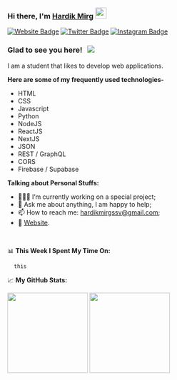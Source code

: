### Hi there, I'm <a href="https://hardikmirg.netlify.app" target="_blank">Hardik Mirg</a> <img src="https://media.giphy.com/media/hvRJCLFzcasrR4ia7z/giphy.gif" width="25px">

[![Website Badge](https://img.shields.io/badge/Website-3b5998?style=flat-square&logo=google-chrome&logoColor=white)](https://hardikmirg.netlify.app)
[![Twitter Badge](https://img.shields.io/badge/-Twitter-00acee?style=flat-square&logo=Twitter&logoColor=white)](https://twitter.com/Hardik_Mirg)
[![Instagram Badge](https://img.shields.io/badge/-Instagram-e4405f?style=flat-square&logo=Instagram&logoColor=white)](https://instagram.com/_hardikmirg/)

### Glad to see you here! &nbsp; ![](https://visitor-badge.glitch.me/badge?page_id=HardikMirg.HardikMirg)

I am a student that likes to develop web applications.

**Here are some of my frequently used technologies-**

- HTML
- CSS
- Javascript
- Python
- NodeJS
- ReactJS
- NextJS
- JSON
- REST / GraphQL
- CORS
- Firebase / Supabase

**Talking about Personal Stuffs:**

- 👨🏻‍💻 I’m currently working on a special project;
- 💬 Ask me about anything, I am happy to help;
- 📫 How to reach me: hardikmirgssv@gmail.com;
- 📝 [Website](https://hardikmirg.netlify.app/).

</br>

📊 **This Week I Spent My Time On:**

``` 
  this
```


📈 **My GitHub Stats:**

<p>
  <img height="180em" src="https://github-readme-stats.vercel.app/api?username=HardikMirg&show_icons=true&hide_border=true&&count_private=true&include_all_commits=true" />
  <img height="180em" src="https://github-readme-stats.vercel.app/api/top-langs/?username=HardikMirg&exclude_repo=KNN-Image-Classification&show_icons=true&hide_border=true&layout=compact&langs_count=8"/>
</p>




